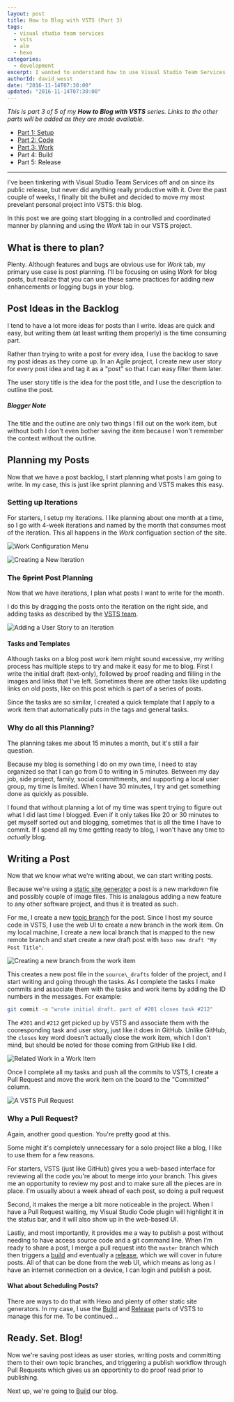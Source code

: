```yaml
---
layout: post
title: How to Blog with VSTS (Part 3)
tags:
  - visual studio team services
  - vsts
  - alm
  - hexo
categories:
  - development
excerpt: I wanted to understand how to use Visual Studio Team Services (VSTS) for a "real" project. Being a noob, I decided to move my blog to VSTS to understand how _any_ project can benefit from ALM practices using VSTS. In part 3 of 5, we start to make plans and _Work_ on our blog.
authorId: david_wesst
date: "2016-11-14T07:30:00"
updated: "2016-11-14T07:30:00"
---
```


_This is part 3 of 5 of my **How to Blog with VSTS** series. Links to the other parts will be added as they are made available._

+ [Part 1: Setup][1]
+ [Part 2: Code][2] 
+ [Part 3: Work][3]
+ Part 4: Build
+ Part 5: Release

[1]: https://blog.davidwesst.com/2016/10/How-to-Blog-with-VSTS-Part-1/
[2]: https://blog.davidwesst.com/2016/11/How-to-Blog-with-VSTS-Part-2/
[3]: https://blog.davidwesst.com/2016/11/How-to-Blog-with-VSTS-Part-3/
[4]: https://blog.davidwesst.com/2016/11/How-to-Blog-with-VSTS-Part-4/
[5]: #

---

I've been tinkering with Visual Studio Team Services off and on since its public release, but never did anything really productive with it. Over the past couple of weeks, I finally bit the bullet and decided to move my most prevelant personal project into VSTS: this blog.

In this post we are going start blogging in a controlled and coordinated manner by planning and using the _Work_ tab in our VSTS project.

## What is there to plan?
Plenty. Although features and bugs are obvious use for _Work_ tab, my primary use case is post planning. I'll be focusing on using _Work_ for blog posts, but realize that you can use these same practices for adding new enhancements or logging bugs in your blog.

## Post Ideas in the Backlog
I tend to have a lot more ideas for posts than I write. Ideas are quick and easy, but writing them (at least writing them properly) is the time consuming part.

Rather than trying to write a post for every idea, I use the backlog to save my post ideas as they come up. In an Agile project, I create new user story for every post idea and tag it as a "post" so that I can easy filter them later.

The user story title is the idea for the post title, and I use the description to outline the post.

##### Blogger Note
The title and the outline are only two things I fill out on the work item, but without both I don't even bother saving the item because I won't remember the context without the outline.

## Planning my Posts
Now that we have a post backlog, I start planning what posts I am going to write. In my case, this is just like sprint planning and VSTS makes this easy.

### Setting up Iterations
For starters, I setup my iterations. I like planning about one month at a time, so I go with 4-week iterations and named by the month that consumes most of the iteration. This all happens in the _Work_ configuation section of the site.

![Work Configuration Menu](http://i.imgur.com/E4GjQDM.png)

![Creating a New Iteration](http://i.imgur.com/a27TBI4.png)

### The ~~Sprint~~ Post Planning
Now that we have iterations, I plan what posts I want to write for the month.

I do this by dragging the posts onto the iteration on the right side, and adding tasks as described by the [VSTS team](https://www.visualstudio.com/en-us/docs/work/scrum/sprint-planning).

![Adding a User Story to an Iteration](http://i.imgur.com/67xoqOK.gif)

#### Tasks and Templates
Although tasks on a blog post work item might sound excessive, my writing process has multiple steps to try and make it easy for me to blog. First I write the initial draft (text-only), followed by proof reading and filling in the images and links that I've left. Sometimes there are other tasks like updating links on old posts, like on this post which is part of a series of posts.

Since the tasks are so similar, I created a quick template that I apply to a work item that automatically puts in the tags and general tasks.

### Why do all this Planning?
The planning takes me about 15 minutes a month, but it's still a fair question.

Because my blog is something I do on my own time, I need to stay organized so that I can go from 0 to writing in 5 minutes. Between my day job, side project, family, social committments, and supporting a local user group, my time is limited. When I have 30 minutes, I try and get something done as quickly as possible.

I found that without planning a lot of my time was spent trying to figure out what I did last time I blogged. Even if it only takes like 20 or 30 minutes to get myself sorted out and blogging, sometimes that is all the time I have to commit. If I spend all my time getting ready to blog, I won't have any time to _actually_ blog.

## Writing a Post
Now that we know what we're writing about, we can start writing posts. 

Because we're using a [static site generator](https://www.staticgen.com/) a post is a new markdown file and possibly couple of image files. This is analagous adding a new feature to any other software project, and thus it is treated as such.

For me, I create a new [topic branch](  ) for the post. Since I host my source code in VSTS, I use the web UI to create a new branch in the work item. On my local machine, I create a new local branch that is mapped to the new remote branch and start create a new draft post with `hexo new draft "My Post Title"`.

![Creating a new branch from the work item](http://i.imgur.com/3xZztPR.png)

This creates a new post file in the `source\_drafts` folder of the project, and I start writing and going through the tasks. As I complete the tasks I make commits and associate them with the tasks and work items by adding the ID numbers in the messages. For example:

```bash
git commit -m "wrote initial draft. part of #201 closes task #212"
```

The `#201` and `#212` get picked up by VSTS and associate them with the cooresponding task and user story, just like it does in GitHub. Unlike GitHub, the `closes` key word doesn't actually close the work item, which I don't mind, but should be noted for those coming from GitHub like I did.

![Related Work in a Work Item](http://i.imgur.com/ZO8nzTM.png)

Once I complete all my tasks and push all the commits to VSTS, I create a Pull Request and move the work item on the board to the "Committed" column.

![A VSTS Pull Request](http://i.imgur.com/xT1tfEf.png)

### Why a Pull Request?
Again, another good question. You're pretty good at this.

Some might it's completely unnecessary for a solo project like a blog, I like to use them for a few reasons. 

For starters, VSTS (just like GitHub) gives you a web-based interface for reviewing all the code you're about to merge into your branch. This gives me an opportunity to review my post and to make sure all the pieces are in place. I'm usually about a week ahead of each post, so doing a pull request

Second, it makes the merge a bit more noticeable in the project. When I have a Pull Request waiting, my Visual Studio Code plugin will highlight it in the status bar, and it will also show up in the web-based UI. 

Lastly, and most importantly, it provides me a way to publish a post without needing to have access source code and a git command line. When I'm ready to share a post, I merge a pull request into the `master` branch which then triggers a [build][4] and eventually a [release][5], which we will cover in future posts. All of that can be done from the web UI, which means as long as I have an internet connection on a device, I can login and publish a post.

#### What about Scheduling Posts?
There are ways to do that with Hexo and plenty of other static site generators. In my case, I use the [Build][4] and [Release][5] parts of VSTS to manage this for me. To be continued...

## Ready. Set. Blog!
Now we're saving post ideas as user stories, writing posts and committing them to their own topic branches, and triggering a publish workflow through Pull Requests which gives us an opportinity to do proof read prior to publishing.

Next up, we're going to [Build][4] our blog.

